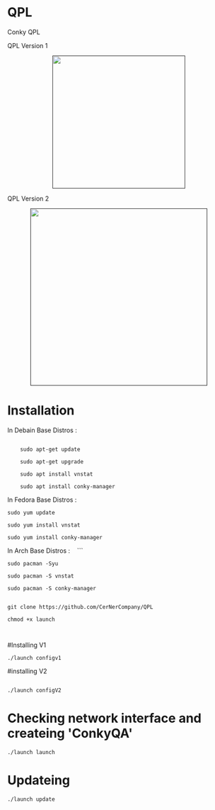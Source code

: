 # QPL
Conky QPL

QPL Version 1
<div align="center"><a href=""><img src="http://s9.picofile.com/file/8326270942/DeepinScreenshot_20180513230716.png" width="300"></a></div>





QPL Version 2

<div align="center"><a href=""><img src="http://s9.picofile.com/file/8326382100/DeepinScreenshot_20180515000953.png
" width="400"></a></div>


# Installation


In Debain Base Distros :
```

    sudo apt-get update 
 
    sudo apt-get upgrade

    sudo apt install vnstat 

    sudo apt install conky-manager

 ```
In Fedora Base Distros :

    sudo yum update

    sudo yum install vnstat

    sudo yum install conky-manager


In Arch Base Distros :
    ```
    
    sudo pacman -Syu

    sudo pacman -S vnstat

    sudo pacman -S conky-manager

 ```

git clone https://github.com/CerNerCompany/QPL
 
 chmod +x launch
 
  
```

#Installing V1 

```
./launch configv1

```

#installing V2 

```

./launch configV2

```



 # Checking network interface and createing 'ConkyQA'
 ```
 ./launch launch
 
 ```

# Updateing 

``` 
./launch update

```
